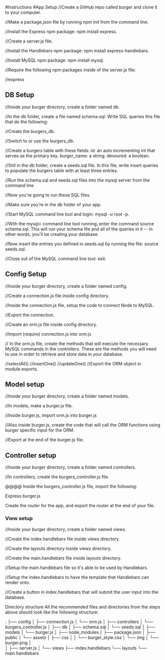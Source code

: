 #Instructions
#App Setup
//Create a GitHub repo called burger and clone it to your computer.

//Make a package.json file by running npm init from the command line.

//Install the Express npm package: npm install express.

//Create a server.js file.

//Install the Handlebars npm package: npm install express-handlebars.

//Install MySQL npm package: npm install mysql.

//Require the following npm packages inside of the server.js file:

//express
## DB Setup
//Inside your burger directory, create a folder named db.

//In the db folder, create a file named schema.sql. Write SQL queries this file that do the following:

//Create the burgers_db.

//Switch to or use the burgers_db.

//Create a burgers table with these fields:
id: an auto incrementing int that serves as the primary key.
burger_name: a string.
devoured: a boolean.

//Still in the db folder, create a seeds.sql file. In this file, write insert queries to populate the burgers table with at least three entries.

//Run the schema.sql and seeds.sql files into the mysql server from the command line

//Now you're going to run these SQL files.

//Make sure you're in the db folder of your app.

//Start MySQL command line tool and login: mysql -u root -p.

//With the mysql> command line tool running, enter the command source schema.sql. This will run your schema file and all of the queries in it -- in other words, you'll be creating your database.

//Now insert the entries you defined in seeds.sql by running the file: source seeds.sql.

//Close out of the MySQL command line tool: exit.

## Config Setup
//Inside your burger directory, create a folder named config.

//Create a connection.js file inside config directory.

//Inside the connection.js file, setup the code to connect Node to MySQL.

//Export the connection.

//Create an orm.js file inside config directory.

//Import (require) connection.js into orm.js

// In the orm.js file, create the methods that will execute the necessary MySQL commands in the controllers. These are the methods you will need to use in order to retrieve and store data in your database.

//selectAll()
//insertOne()
//updateOne()
//Export the ORM object in module.exports.

## Model setup
//Inside your burger directory, create a folder named models.

//In models, make a burger.js file.

//Inside burger.js, import orm.js into burger.js

//Also inside burger.js, create the code that will call the ORM functions using burger specific input for the ORM.

//Export at the end of the burger.js file.

## Controller setup
//Inside your burger directory, create a folder named controllers.

//In controllers, create the burgers_controller.js file.

@@@@ Inside the burgers_controller.js file, import the following:

Express
burger.js

Create the router for the app, and export the router at the end of your file.

### View setup
//Inside your burger directory, create a folder named views.

//Create the index.handlebars file inside views directory.

//Create the layouts directory inside views directory.

//Create the main.handlebars file inside layouts directory.

//Setup the main.handlebars file so it's able to be used by Handlebars.

//Setup the index.handlebars to have the template that Handlebars can render onto.

//Create a button in index.handlebars that will submit the user input into the database.

Directory structure
All the recommended files and directories from the steps above should look like the following structure:

.
├── config
│   ├── connection.js
│   └── orm.js
│ 
├── controllers
│   └── burgers_controller.js
│
├── db
│   ├── schema.sql
│   └── seeds.sql
│
├── models
│   └── burger.js
│ 
├── node_modules
│ 
├── package.json
│
├── public
│   └── assets
│       ├── css
│       │   └── burger_style.css
│       └── img
│           └── burger.png
│   
│
├── server.js
│
└── views
    ├── index.handlebars
    └── layouts
        └── main.handlebars
